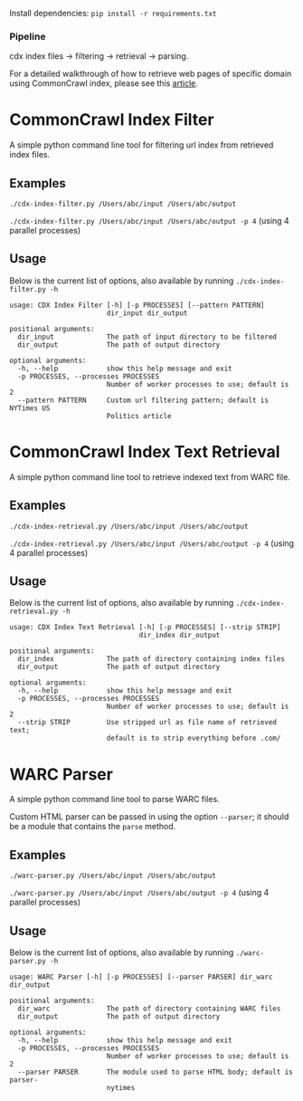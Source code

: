 Install dependencies: `pip install -r requirements.txt`

### Pipeline
cdx index files -> filtering -> retrieval -> parsing.

For a detailed walkthrough of how to retrieve web pages of specific domain using CommonCrawl index, please see this [article](https://liyanxu.blog/2019/01/19/retrieve-web-pages-using-commoncrawl-index/).

# CommonCrawl Index Filter
A simple python command line tool for filtering url index from retrieved index files.

## Examples
```./cdx-index-filter.py /Users/abc/input /Users/abc/output```

```./cdx-index-filter.py /Users/abc/input /Users/abc/output -p 4``` (using 4 parallel processes)

## Usage
Below is the current list of options, also available by running `./cdx-index-filter.py -h`
```
usage: CDX Index Filter [-h] [-p PROCESSES] [--pattern PATTERN]
                        dir_input dir_output

positional arguments:
  dir_input             The path of input directory to be filtered
  dir_output            The path of output directory

optional arguments:
  -h, --help            show this help message and exit
  -p PROCESSES, --processes PROCESSES
                        Number of worker processes to use; default is 2
  --pattern PATTERN     Custom url filtering pattern; default is NYTimes US
                        Politics article
```

# CommonCrawl Index Text Retrieval

A simple python command line tool to retrieve indexed text from WARC file.

## Examples
```./cdx-index-retrieval.py /Users/abc/input /Users/abc/output```

```./cdx-index-retrieval.py /Users/abc/input /Users/abc/output -p 4``` (using 4 parallel processes)

## Usage
Below is the current list of options, also available by running `./cdx-index-retrieval.py -h`
```
usage: CDX Index Text Retrieval [-h] [-p PROCESSES] [--strip STRIP]
                                dir_index dir_output

positional arguments:
  dir_index             The path of directory containing index files
  dir_output            The path of output directory

optional arguments:
  -h, --help            show this help message and exit
  -p PROCESSES, --processes PROCESSES
                        Number of worker processes to use; default is 2
  --strip STRIP         Use stripped url as file name of retrieved text;
                        default is to strip everything before .com/
```

# WARC Parser

A simple python command line tool to parse WARC files.

Custom HTML parser can be passed in using the option `--parser`; it should be a module that contains the `parse` method.

## Examples
```./warc-parser.py /Users/abc/input /Users/abc/output```

```./warc-parser.py /Users/abc/input /Users/abc/output -p 4``` (using 4 parallel processes)

## Usage
Below is the current list of options, also available by running `./warc-parser.py -h`
```
usage: WARC Parser [-h] [-p PROCESSES] [--parser PARSER] dir_warc dir_output

positional arguments:
  dir_warc              The path of directory containing WARC files
  dir_output            The path of output directory

optional arguments:
  -h, --help            show this help message and exit
  -p PROCESSES, --processes PROCESSES
                        Number of worker processes to use; default is 2
  --parser PARSER       The module used to parse HTML body; default is parser-
                        nytimes
```
